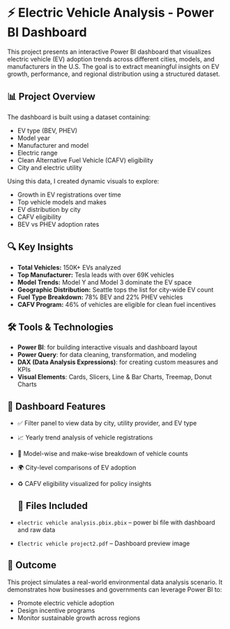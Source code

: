 # ⚡ Electric Vehicle Analysis - Power BI Dashboard

This project presents an interactive Power BI dashboard that visualizes electric vehicle (EV) adoption trends across different cities, models, and manufacturers in the U.S. The goal is to extract meaningful insights on EV growth, performance, and regional distribution using a structured dataset.

## 📊 Project Overview

The dashboard is built using a dataset containing:
- EV type (BEV, PHEV)
- Model year
- Manufacturer and model
- Electric range
- Clean Alternative Fuel Vehicle (CAFV) eligibility
- City and electric utility

Using this data, I created dynamic visuals to explore:
- Growth in EV registrations over time
- Top vehicle models and makes
- EV distribution by city
- CAFV eligibility
- BEV vs PHEV adoption rates

## 🔍 Key Insights

- **Total Vehicles:** 150K+ EVs analyzed
- **Top Manufacturer:** Tesla leads with over 69K vehicles
- **Model Trends:** Model Y and Model 3 dominate the EV space
- **Geographic Distribution:** Seattle tops the list for city-wide EV count
- **Fuel Type Breakdown:** 78% BEV and 22% PHEV vehicles
- **CAFV Program:** 46% of vehicles are eligible for clean fuel incentives

## 🛠 Tools & Technologies

- **Power BI**: for building interactive visuals and dashboard layout
- **Power Query**: for data cleaning, transformation, and modeling
- **DAX (Data Analysis Expressions)**: for creating custom measures and KPIs
- **Visual Elements**: Cards, Slicers, Line & Bar Charts, Treemap, Donut Charts

## 📂 Dashboard Features

- ✅ Filter panel to view data by city, utility provider, and EV type
- 📈 Yearly trend analysis of vehicle registrations
- 🔎 Model-wise and make-wise breakdown of vehicle counts
- 🌍 City-level comparisons of EV adoption
- ♻️ CAFV eligibility visualized for policy insights

  ## 📁 Files Included
- `electric vehicle analysis.pbix.pbix` – power bi file with dashboard and raw data
- `Electric vehicle project2.pdf` – Dashboard preview image

## 📌 Outcome

This project simulates a real-world environmental data analysis scenario. It demonstrates how businesses and governments can leverage Power BI to:
- Promote electric vehicle adoption
- Design incentive programs
- Monitor sustainable growth across regions



